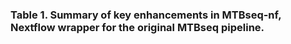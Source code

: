 ### Table 1. Summary of key enhancements in MTBseq-nf, Nextflow wrapper for the original MTBseq pipeline.